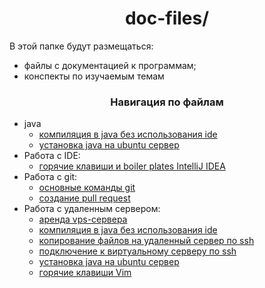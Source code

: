 <div id="header" align="center">
    <h1>doc-files/</h1>
</div>

В этой папке будут размещаться:

* файлы с документацией к программам;
* конспекты по изучаемым темам

<div id="header" align="center">
    <h3>Навигация по файлам</h3>
</div>

* java
  * [компиляция в java без использования ide](java/compilation-in-java.md)
  * [установка java на ubuntu сервер](java/java-installation.md)
* Работа с IDE:
    * [горячие клавиши и boiler plates IntelliJ IDEA](problem-1/intellij-idea-hot-keys-and-boilerplates.md)
* Работа с git:
    * [основные команды git](problem-1/git-commands.md)
    * [создание pull request](problem-1/pull-request-example.md)
* Работа с удаленным сервером:
    * [аренда vps-сервера](problem-2/vps-rental.md)
    * [компиляция в java без использования ide](problem-2/compilation-in-java.md)
    * [копирование файлов на удаленный сервер по ssh](problem-2/copying-files-over-ssh.md)
    * [подключение к виртуальному серверу по ssh](problem-2/connecting-to-vps-by-ssh.md)
    * [установка java на ubuntu сервер](problem-2/java-installation.md)
    * [горячие клавиши Vim](problem-3/vim-hot-keys.md)
